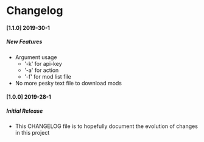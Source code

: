 # Changelog
#### [1.1.0] 2019-30-1
##### New Features
- Argument usage 
    - '-k' for api-key
    - '-a' for action
    - '-f' for mod list file
- No more pesky text file to download mods

#### [1.0.0] 2019-28-1
##### Initial Release
- This CHANGELOG file is to hopefully document the evolution of changes in this project